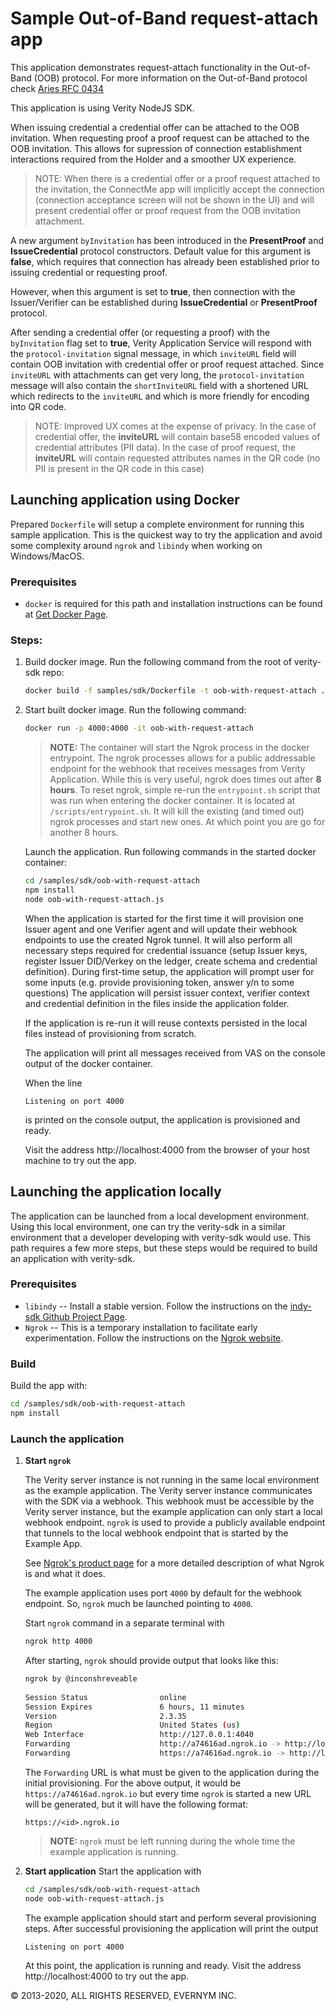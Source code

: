 # Sample Out-of-Band request-attach app 

This application demonstrates request-attach functionality in the Out-of-Band (OOB) protocol.
For more information on the Out-of-Band protocol check [Aries RFC 0434](https://github.com/hyperledger/aries-rfcs/blob/master/features/0434-outofband/README.md)

This application is using Verity NodeJS SDK.

When issuing credential a credential offer can be attached to the OOB invitation.
When requesting proof a proof request can be attached to the OOB invitation.
This allows for supression of connection establishment interactions required from the Holder and a smoother UX experience.

> NOTE: When there is a credential offer or a proof request attached to the invitation, the ConnectMe app will implicitly accept the connection (connection acceptance screen will not be shown in the UI) and will present credential offer or proof request from the OOB invitation attachment.

A new argument `byInvitation` has been introduced in the  **PresentProof** and **IssueCredential** protocol constructors.
Default value for this argument is **false**, which requires that connection has already been established prior to issuing credential or requesting proof.

However, when this argument is set to **true**, then connection with the Issuer/Verifier can be established during **IssueCredential** or **PresentProof** protocol.

After sending a credential offer (or requesting a proof) with the `byInvitation` flag set to **true**, Verity Application Service will respond with the `protocol-invitation` signal message, in which `inviteURL` field will contain OOB invitation with credential offer or proof request attached.
Since `inviteURL` with attachments can get very long, the `protocol-invitation` message will also contain the `shortInviteURL` field with a shortened URL which redirects to the `inviteURL` and which is more friendly for encoding into QR code.

> NOTE: Improved UX comes at the expense of privacy. In the case of credential offer, the **inviteURL** will contain base58 encoded values of credential attributes (PII data). In the case of proof request, the **inviteURL** will contain requested attributes names in the QR code (no PII is present in the QR code in this case)

## Launching application using Docker

Prepared `Dockerfile` will setup a complete environment for running this sample application. This is the quickest way to try the application and avoid some complexity around `ngrok` and `libindy` when working on Windows/MacOS.

### Prerequisites
* `docker` is required for this path and installation instructions can be found at [Get Docker Page](https://www.docker.com/get-docker/). 

### Steps:
1. Build docker image. Run the following command from the root of verity-sdk repo:

   ```sh
   docker build -f samples/sdk/Dockerfile -t oob-with-request-attach .
   ```
2. Start built docker image. Run the following command:
   ```sh
   docker run -p 4000:4000 -it oob-with-request-attach
   ```

   > **NOTE:** The container will start the Ngrok process in the docker entrypoint. The ngrok processes allows for a public addressable endpoint for the webhook that receives messages from Verity Application. While this is very useful, ngrok does times out after **8 hours**. To reset ngrok, simple re-run the `entrypoint.sh` script that was run when entering the docker container. It is located at `/scripts/entrypoint.sh`. It will kill the existing (and timed out) ngrok processes and start new ones. At which point you are go for another 8 hours.
 
    Launch the application. Run following commands in the started docker container:
    ```sh
    cd /samples/sdk/oob-with-request-attach
    npm install
    node oob-with-request-attach.js
    ```

    When the application is started for the first time it will provision one Issuer agent and one Verifier agent and will update their webhook endpoints to use the created Ngrok tunnel. It will also perform all necessary steps required for credential issuance (setup Issuer keys, register Issuer DID/Verkey on the ledger, create schema and credential definition). 
    During first-time setup, the application will prompt user for some inputs (e.g. provide provisioning token, answer y/n to some questions)
    The application will persist issuer context, verifier context and credential definition in the files inside the application folder.

    If the application is re-run it will reuse contexts persisted in the local files instead of provisioning from scratch.

    The application will print all messages received from VAS on the console output of the docker container.

    When the line
    ```
    Listening on port 4000
    ```
    is printed on the console output, the application is provisioned and ready. 
    
    Visit the address http://localhost:4000 from the browser of your host machine to try out the app.
   

## Launching the application locally

The application can be launched from a local development environment. Using this local environment, one can try the verity-sdk in a similar environment that a developer developing with verity-sdk would use. This path requires a few more steps, but these steps would be required to build an application with verity-sdk.

### Prerequisites
* `libindy` -- Install a stable version. Follow the instructions on the 
[indy-sdk Github Project Page](https://github.com/hyperledger/indy-sdk#installing-the-sdk).
* `Ngrok` -- This is a temporary installation to facilitate early experimentation. 
Follow the instructions on the [Ngrok website](https://ngrok.com/download).

### Build

Build the app with:
```sh
cd /samples/sdk/oob-with-request-attach
npm install
``` 

### Launch the application
1. **Start `ngrok`**

   The Verity server instance is not running in the same local environment as the example application. The Verity server instance communicates with the SDK via a webhook. This webhook must be accessible by the Verity server instance, but the example application can only start a local webhook endpoint. `ngrok` is used to provide a publicly available endpoint that tunnels to the local webhook endpoint that is started by the Example App. 
   
   See [Ngrok's product page](https://ngrok.com/product) for a more detailed description of what Ngrok is and what it does. 
   
   The example application uses port `4000` by default for the webhook endpoint. So, `ngrok` much be launched pointing to `4000`.
   
   Start `ngrok` command in a separate terminal with
   ```sh
   ngrok http 4000
   ```
   
   After starting, `ngrok` should provide output that looks like this:
   ```sh
   ngrok by @inconshreveable
                                                                             
   Session Status                online
   Session Expires               6 hours, 11 minutes
   Version                       2.3.35
   Region                        United States (us)
   Web Interface                 http://127.0.0.1:4040
   Forwarding                    http://a74616ad.ngrok.io -> http://localhost:9003
   Forwarding                    https://a74616ad.ngrok.io -> http://localhost:9003 
   ```
   
   The `Forwarding` URL is what must be given to the application during the initial provisioning. For the above output, it would be `https://a74616ad.ngrok.io` but every time `ngrok` is started a new URL will be generated, but it will have the following format:
   
   `https://<id>.ngrok.io`
   
   > **NOTE:** `ngrok` must be left running during the whole time the example application is running.
1. **Start application**
    Start the application with
    ```sh
    cd /samples/sdk/oob-with-request-attach
    node oob-with-request-attach.js
    ```

    The example application should start and perform several provisioning steps.
    After successful provisioning the application will print the output
    ```
    Listening on port 4000
    ```

   At this point, the application is running and ready.
   Visit the address http://localhost:4000 to try out the app.


© 2013-2020, ALL RIGHTS RESERVED, EVERNYM INC.